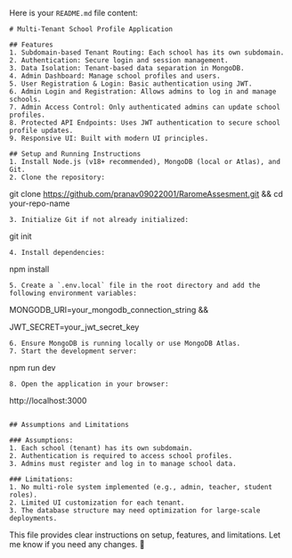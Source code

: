 Here is your `README.md` file content:  

```plaintext
# Multi-Tenant School Profile Application

## Features
1. Subdomain-based Tenant Routing: Each school has its own subdomain.
2. Authentication: Secure login and session management.
3. Data Isolation: Tenant-based data separation in MongoDB.
4. Admin Dashboard: Manage school profiles and users.
5. User Registration & Login: Basic authentication using JWT.
6. Admin Login and Registration: Allows admins to log in and manage schools.
7. Admin Access Control: Only authenticated admins can update school profiles.
8. Protected API Endpoints: Uses JWT authentication to secure school profile updates.
9. Responsive UI: Built with modern UI principles.

## Setup and Running Instructions
1. Install Node.js (v18+ recommended), MongoDB (local or Atlas), and Git.
2. Clone the repository:
   ```
   git clone https://github.com/pranav09022001/RaromeAssesment.git &&
   cd your-repo-name
   ```
3. Initialize Git if not already initialized:
   ```
   git init
   ```
4. Install dependencies:
   ```
   npm install
   ```
5. Create a `.env.local` file in the root directory and add the following environment variables:
   ```
   MONGODB_URI=your_mongodb_connection_string &&
   
   JWT_SECRET=your_jwt_secret_key
  
   ```
6. Ensure MongoDB is running locally or use MongoDB Atlas.
7. Start the development server:
   ```
   npm run dev
   ```
8. Open the application in your browser:
   ```
   http://localhost:3000
   ```

## Assumptions and Limitations

### Assumptions:
1. Each school (tenant) has its own subdomain.
2. Authentication is required to access school profiles.
3. Admins must register and log in to manage school data.

### Limitations:
1. No multi-role system implemented (e.g., admin, teacher, student roles).
2. Limited UI customization for each tenant.
3. The database structure may need optimization for large-scale deployments.
```

This file provides clear instructions on setup, features, and limitations. Let me know if you need any changes. 🚀